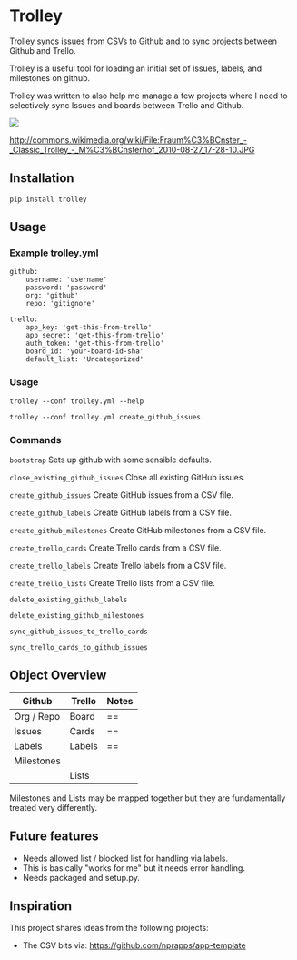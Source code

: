 # Trolley

Trolley syncs issues from CSVs to Github and to sync projects between Github and Trello.

Trolley is a useful tool for loading an initial set of issues, labels, and milestones on github.

Trolley was written to also help me manage a few projects where I need to selectively sync Issues and boards between Trello and Github.

![](http://upload.wikimedia.org/wikipedia/commons/a/a6/Fraum%C3%BCnster_-_Classic_Trolley_-_M%C3%BCnsterhof_2010-08-27_17-28-10.JPG)

http://commons.wikimedia.org/wiki/File:Fraum%C3%BCnster_-_Classic_Trolley_-_M%C3%BCnsterhof_2010-08-27_17-28-10.JPG

## Installation

    pip install trolley

## Usage

### Example trolley.yml

    github:
        username: 'username'
        password: 'password'
        org: 'github'
        repo: 'gitignore'

    trello:
        app_key: 'get-this-from-trello'
        app_secret: 'get-this-from-trello'
        auth_token: 'get-this-from-trello'
        board_id: 'your-board-id-sha'
        default_list: 'Uncategorized'

### Usage

    trolley --conf trolley.yml --help

    trolley --conf trolley.yml create_github_issues

### Commands

`bootstrap`
    Sets up github with some sensible defaults.

`close_existing_github_issues`
    Close all existing GitHub issues.

`create_github_issues`
    Create GitHub issues from a CSV file.

`create_github_labels`
    Create GitHub labels from a CSV file.

`create_github_milestones`
    Create GitHub milestones from a CSV file.

`create_trello_cards`
    Create Trello cards from a CSV file.

`create_trello_labels`
    Create Trello labels from a CSV file.

`create_trello_lists`
    Create Trello lists from a CSV file.

`delete_existing_github_labels`

`delete_existing_github_milestones`

`sync_github_issues_to_trello_cards`

`sync_trello_cards_to_github_issues`

## Object Overview

| Github | Trello | Notes |
| ------ | ------ | ----- |
| Org / Repo | Board | == |
| Issues | Cards | == |
| Labels | Labels | == |
| Milestones | | |
| | Lists | |

Milestones and Lists may be mapped together but they are fundamentally treated very differently.

## Future features

- Needs allowed list / blocked list for handling via labels.
- This is basically "works for me" but it needs error handling.
- Needs packaged and setup.py.

## Inspiration

This project shares ideas from the following projects:

- The CSV bits via: https://github.com/nprapps/app-template
